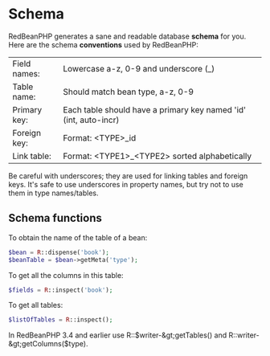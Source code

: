 # Schema

RedBeanPHP generates a sane and readable database **schema** for you.
Here are the schema **conventions** used by RedBeanPHP:

<table>
<tr><td>Field names:</td><td>Lowercase a-z, 0-9 and underscore (_)</td></tr>
<tr><td>Table name:</td><td>Should match bean type, a-z, 0-9</td></tr>
<tr><td>Primary key:</td><td>Each table should have a primary key named 'id' (int, auto-incr)</td></tr>
<tr><td>Foreign key:</td><td>Format: &lt;TYPE&gt;_id</td></tr>
<tr><td>Link table:</td><td>Format: &lt;TYPE1&gt;_&lt;TYPE2&gt; sorted alphabetically</td></tr>
</table>

Be careful with underscores; they are used for linking tables and foreign keys. It's safe to use
underscores in property names, but try not to use them in type names/tables.

## Schema functions

To obtain the name of the table of a bean:

```php
$bean = R::dispense('book');
$beanTable = $bean->getMeta('type');
```

To get all the columns in this table:

```php
$fields = R::inspect('book');
```

To get all tables:

```php
$listOfTables = R::inspect();
```

In RedBeanPHP 3.4 and earlier use R::$writer-&gt;getTables() and R::writer-&gt;getColumns($type).
